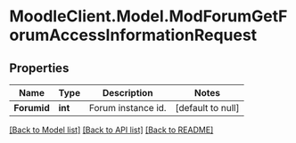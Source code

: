 # MoodleClient.Model.ModForumGetForumAccessInformationRequest

## Properties

Name | Type | Description | Notes
------------ | ------------- | ------------- | -------------
**Forumid** | **int** | Forum instance id. | [default to null]

[[Back to Model list]](../README.md#documentation-for-models) [[Back to API list]](../README.md#documentation-for-api-endpoints) [[Back to README]](../README.md)

